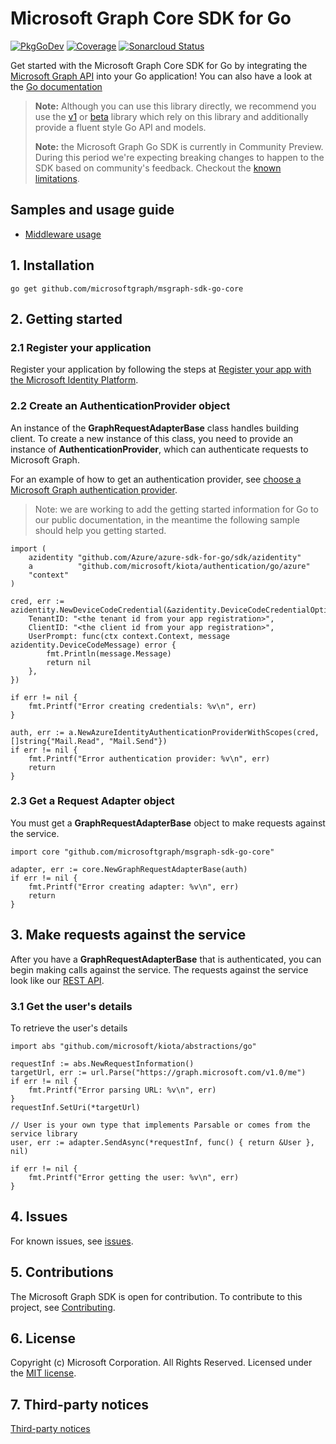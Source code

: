 # Microsoft Graph Core SDK for Go

[![PkgGoDev](https://pkg.go.dev/badge/github.com/microsoftgraph/msgraph-sdk-go-core/)](https://pkg.go.dev/github.com/microsoftgraph/msgraph-sdk-go-core/) [![Coverage](https://sonarcloud.io/api/project_badges/measure?project=microsoftgraph_msgraph-sdk-go-core&metric=coverage)](https://sonarcloud.io/dashboard?id=microsoftgraph_msgraph-sdk-go-core) [![Sonarcloud Status](https://sonarcloud.io/api/project_badges/measure?project=microsoftgraph_msgraph-sdk-go-core&metric=alert_status)](https://sonarcloud.io/dashboard?id=microsoftgraph_msgraph-sdk-go-core)

Get started with the Microsoft Graph Core SDK for Go by integrating the [Microsoft Graph API](https://docs.microsoft.com/graph/overview) into your Go application! You can also have a look at the [Go documentation](https://pkg.go.dev/github.com/microsoftgraph/msgraph-sdk-go-core/)

> **Note:** Although you can use this library directly, we recommend you use the [v1](https://github.com/microsoftgraph/msgraph-sdk-go) or [beta](https://github.com/microsoftgraph/msgraph-sdk-go) library which rely on this library and additionally provide a fluent style Go API and models.
>
> **Note:** the Microsoft Graph Go SDK is currently in Community Preview. During this period we're expecting breaking changes to happen to the SDK based on community's feedback. Checkout the [known limitations](https://github.com/microsoftgraph/msgraph-sdk-go-core/issues/1).

## Samples and usage guide

- [Middleware usage](https://github.com/microsoftgraph/msgraph-sdk-design/)

## 1. Installation

```Shell
go get github.com/microsoftgraph/msgraph-sdk-go-core
```

## 2. Getting started

### 2.1 Register your application

Register your application by following the steps at [Register your app with the Microsoft Identity Platform](https://docs.microsoft.com/graph/auth-register-app-v2).

### 2.2 Create an AuthenticationProvider object

An instance of the **GraphRequestAdapterBase** class handles building client. To create a new instance of this class, you need to provide an instance of **AuthenticationProvider**, which can authenticate requests to Microsoft Graph.

For an example of how to get an authentication provider, see [choose a Microsoft Graph authentication provider](https://docs.microsoft.com/graph/sdks/choose-authentication-providers?tabs=Go).

> Note: we are working to add the getting started information for Go to our public documentation, in the meantime the following sample should help you getting started.

```Golang
import (
    azidentity "github.com/Azure/azure-sdk-for-go/sdk/azidentity"
    a          "github.com/microsoft/kiota/authentication/go/azure"
    "context"
)

cred, err := azidentity.NewDeviceCodeCredential(&azidentity.DeviceCodeCredentialOptions{
    TenantID: "<the tenant id from your app registration>",
    ClientID: "<the client id from your app registration>",
    UserPrompt: func(ctx context.Context, message azidentity.DeviceCodeMessage) error {
        fmt.Println(message.Message)
        return nil
    },
})

if err != nil {
    fmt.Printf("Error creating credentials: %v\n", err)
}

auth, err := a.NewAzureIdentityAuthenticationProviderWithScopes(cred, []string{"Mail.Read", "Mail.Send"})
if err != nil {
    fmt.Printf("Error authentication provider: %v\n", err)
    return
}

```

### 2.3 Get a Request Adapter object

You must get a **GraphRequestAdapterBase** object to make requests against the service.

```Golang
import core "github.com/microsoftgraph/msgraph-sdk-go-core"

adapter, err := core.NewGraphRequestAdapterBase(auth)
if err != nil {
    fmt.Printf("Error creating adapter: %v\n", err)
    return
}
```

## 3. Make requests against the service

After you have a **GraphRequestAdapterBase** that is authenticated, you can begin making calls against the service. The requests against the service look like our [REST API](https://docs.microsoft.com/graph/api/overview?view=graph-rest-1.0).

### 3.1 Get the user's details

To retrieve the user's details

```Golang
import abs "github.com/microsoft/kiota/abstractions/go"

requestInf := abs.NewRequestInformation()
targetUrl, err := url.Parse("https://graph.microsoft.com/v1.0/me")
if err != nil {
    fmt.Printf("Error parsing URL: %v\n", err)
}
requestInf.SetUri(*targetUrl)

// User is your own type that implements Parsable or comes from the service library
user, err := adapter.SendAsync(*requestInf, func() { return &User }, nil)

if err != nil {
    fmt.Printf("Error getting the user: %v\n", err)
}
```

## 4. Issues

For known issues, see [issues](https://github.com/MicrosoftGraph/msgraph-sdk-go-core/issues).

## 5. Contributions

The Microsoft Graph SDK is open for contribution. To contribute to this project, see [Contributing](https://github.com/microsoftgraph/msgraph-sdk-go-core/blob/main/CONTRIBUTING.md).

## 6. License

Copyright (c) Microsoft Corporation. All Rights Reserved. Licensed under the [MIT license](LICENSE).

## 7. Third-party notices

[Third-party notices](THIRD%20PARTY%20NOTICES)
